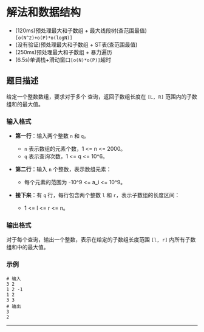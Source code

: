 # 解法和数据结构

- (120ms)预处理最大和子数组 + 最大线段树(查范围最值)`[o(N^2)+o(P)*o(logN)]`
- (没有验证)预处理最大和子数组 + ST表(查范围最值)
- (250ms)预处理最大和子数组 + 暴力遍历
- (6.5s)单调栈+滑动窗口`[o(N)*o(P)]`超时


## 题目描述

给定一个整数数组，要求对于多个
查询，返回子数组长度在 `[L, R]` 范围内的子数组和的最大值。

### 输入格式

- **第一行**：输入两个整数 `n` 和 `q`。
    - `n` 表示数组的元素个数，1 <= n <= 2000。
    - `q` 表示查询次数，1 <= q <= 10^6。

- **第二行**：输入 `n` 个整数，表示数组元素：
    - 每个元素的范围为 -10^9 <= a_i <= 10^9。

- **接下来**：有 `q` 行，每行包含两个整数 `l` 和 `r`，表示子数组的长度区间：
    - 1 <= l <= r <= n。

### 输出格式

对于每个查询，输出一个整数，表示在给定的子数组长度范围 `[l, r]` 内所有子数组和中的最大值。

### 示例

~~~shell
# 输入
3 2
1 2 -1
1 2
3 3
# 输出
3
2
~~~

---